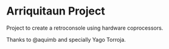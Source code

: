 # Arriquitaun Project

Project to create a retroconsole using hardware coprocessors.

Thanks to @aquimb and specially Yago Torroja.
